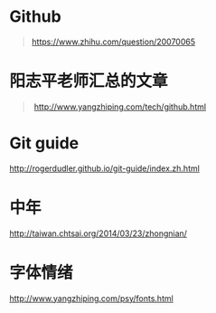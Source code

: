 # Github

> https://www.zhihu.com/question/20070065

# 阳志平老师汇总的文章
> http://www.yangzhiping.com/tech/github.html

# Git guide
http://rogerdudler.github.io/git-guide/index.zh.html

# 中年
http://taiwan.chtsai.org/2014/03/23/zhongnian/

# 字体情绪

http://www.yangzhiping.com/psy/fonts.html
